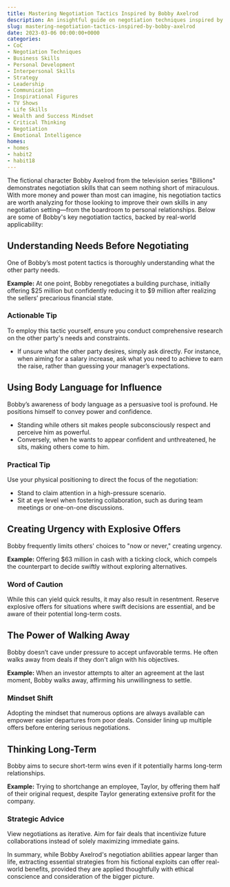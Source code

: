 ```yaml
---
title: Mastering Negotiation Tactics Inspired by Bobby Axelrod
description: An insightful guide on negotiation techniques inspired by the character Bobby Axelrod from the series Billions.
slug: mastering-negotiation-tactics-inspired-by-bobby-axelrod
date: 2023-03-06 00:00:00+0000
categories:
- CoC
- Negotiation Techniques
- Business Skills
- Personal Development
- Interpersonal Skills
- Strategy
- Leadership
- Communication
- Inspirational Figures
- TV Shows
- Life Skills
- Wealth and Success Mindset
- Critical Thinking
- Negotiation
- Emotional Intelligence
homes:
- homes
- habit2
- habit18
---
```


The fictional character Bobby Axelrod from the television series "Billions" demonstrates negotiation skills that can seem nothing short of miraculous. With more money and power than most can imagine, his negotiation tactics are worth analyzing for those looking to improve their own skills in any negotiation setting—from the boardroom to personal relationships. Below are some of Bobby's key negotiation tactics, backed by real-world applicability:

## Understanding Needs Before Negotiating

One of Bobby’s most potent tactics is thoroughly understanding what the other party needs.

**Example:** At one point, Bobby renegotiates a building purchase, initially offering $25 million but confidently reducing it to $9 million after realizing the sellers’ precarious financial state.

### Actionable Tip

To employ this tactic yourself, ensure you conduct comprehensive research on the other party's needs and constraints.

- If unsure what the other party desires, simply ask directly. For instance, when aiming for a salary increase, ask what you need to achieve to earn the raise, rather than guessing your manager’s expectations.

## Using Body Language for Influence

Bobby’s awareness of body language as a persuasive tool is profound. He positions himself to convey power and confidence.

- Standing while others sit makes people subconsciously respect and perceive him as powerful.
- Conversely, when he wants to appear confident and unthreatened, he sits, making others come to him.

### Practical Tip

Use your physical positioning to direct the focus of the negotiation:

- Stand to claim attention in a high-pressure scenario.
- Sit at eye level when fostering collaboration, such as during team meetings or one-on-one discussions.

## Creating Urgency with Explosive Offers

Bobby frequently limits others' choices to "now or never," creating urgency.

**Example:** Offering $63 million in cash with a ticking clock, which compels the counterpart to decide swiftly without exploring alternatives.

### Word of Caution

While this can yield quick results, it may also result in resentment. Reserve explosive offers for situations where swift decisions are essential, and be aware of their potential long-term costs.

## The Power of Walking Away

Bobby doesn’t cave under pressure to accept unfavorable terms. He often walks away from deals if they don't align with his objectives.

**Example:** When an investor attempts to alter an agreement at the last moment, Bobby walks away, affirming his unwillingness to settle.

### Mindset Shift

Adopting the mindset that numerous options are always available can empower easier departures from poor deals. Consider lining up multiple offers before entering serious negotiations.

## Thinking Long-Term

Bobby aims to secure short-term wins even if it potentially harms long-term relationships.

**Example:** Trying to shortchange an employee, Taylor, by offering them half of their original request, despite Taylor generating extensive profit for the company.

### Strategic Advice

View negotiations as iterative. Aim for fair deals that incentivize future collaborations instead of solely maximizing immediate gains.

In summary, while Bobby Axelrod's negotiation abilities appear larger than life, extracting essential strategies from his fictional exploits can offer real-world benefits, provided they are applied thoughtfully with ethical conscience and consideration of the bigger picture.
